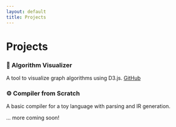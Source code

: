 ```yaml
---
layout: default
title: Projects
---
```


# Projects

### 🔧 Algorithm Visualizer
A tool to visualize graph algorithms using D3.js. [GitHub](https://github.com/your-username/algovis)

### ⚙️ Compiler from Scratch
A basic compiler for a toy language with parsing and IR generation.

... more coming soon!
